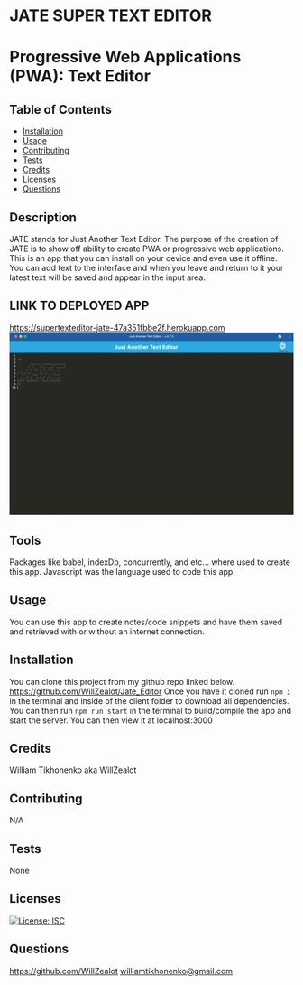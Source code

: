 # JATE SUPER TEXT EDITOR
# Progressive Web Applications (PWA): Text Editor

## Table of Contents

- [Installation](#installation)
- [Usage](#usage)
- [Contributing](#contributing)
- [Tests](#tests)
- [Credits](#credits)
- [Licenses](#licenses)
- [Questions](#questions)

## Description
JATE stands for Just Another Text Editor.
The purpose of the creation of JATE is to show off ability to create PWA or progressive web applications.
This is an app that you can install on your device and even use it offline.
You can add text to the interface and when you leave and return to it your latest text will be saved and appear in the input area.

## LINK TO DEPLOYED APP 
https://supertexteditor-jate-47a351fbbe2f.herokuapp.com
![Alt text](2F242268-1714-40AE-A8EA-A4A663703605.jpeg)

## Tools
Packages like babel, indexDb, concurrently, and etc... where used to create this app. 
Javascript was the language used to code this app.

## Usage
You can use this app to create notes/code snippets and have them saved and retrieved with or without an internet connection.

## Installation
You can clone this project from my github repo linked below.
https://github.com/WillZealot/Jate_Editor
Once you have it cloned run `npm i` in the terminal and inside of the client folder to download all dependencies. You can then run `npm run start` in the terminal to build/compile the app and start the server. You can then view it at localhost:3000

## Credits
William Tikhonenko aka WillZealot

## Contributing
N/A

## Tests
None

## Licenses
[![License: ISC](https://img.shields.io/badge/License-ISC-blue.svg)](https://opensource.org/licenses/ISC)

## Questions
https://github.com/WillZealot
williamtikhonenko@gmail.com
